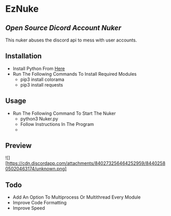 # EzNuke
## _Open Source Dicord Account Nuker_

This nuker abuses the discord api to mess with user accounts.

## Installation

- Install Python From [Here](https://[python.org])
- Run The Following Commands To Install Required Modules
    - pip3 install colorama
    - pip3 install requests

## Usage
- Run The Following Command To Start The Nuker
    - python3 Nuker.py
    - Follow Instructions In The Program
    - 

## Preview
![][https://cdn.discordapp.com/attachments/840273256464252959/844025805020463174/unknown.png]

## Todo
- Add An Option To Multiprocess Or Multithread Every Module
- Improve Code Formatting
- Improve Speed


